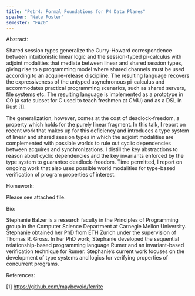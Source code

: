 ```yaml
---
title: "Petr4: Formal Foundations for P4 Data Planes"
speaker: "Nate Foster"
semester: "FA20"
---
```


Abstract:

Shared session types generalize the Curry-Howard correspondence between intuitionistic linear logic and the session-typed pi-calculus with adjoint modalities that mediate between linear and shared session types, giving rise to a programming model where shared channels must be used according to an acquire-release discipline.  The resulting language recovers the expressiveness of the untyped asynchronous pi-calculus and accommodates practical programming scenarios, such as shared servers, file systems etc.  The resulting language is implemented as a prototype in C0 (a safe subset for C used to teach freshmen at CMU) and as a DSL in Rust [1].

The generalization, however, comes at the cost of deadlock-freedom, a property which holds for the purely linear fragment.  In this talk, I report on recent work that makes up for this deficiency and introduces a type system of linear and shared session types in which the adjoint modalities are complemented with possible worlds to rule out cyclic dependencies between acquires and synchronizations.  I distill the key abstractions to reason about cyclic dependencies and the key invariants enforced by the type system to guarantee deadlock-freedom.  Time permitted, I report on ongoing work that also uses possible world modalities for type-based verification of program properties of interest.

Homework:

Please see attached file.

Bio:

Stephanie Balzer is a research faculty in the Principles of Programming group in the Computer Science Department at Carnegie Mellon University.  Stephanie obtained her PhD from ETH Zurich under the supervision of Thomas R. Gross. In her PhD work, Stephanie developed the sequential relationship-based programming language Rumer and an invariant-based verification technique for Rumer.  Stephanie’s current work focuses on the development of type systems and logics for verifying properties of concurrent programs.

References:

[1] https://github.com/maybevoid/ferrite
